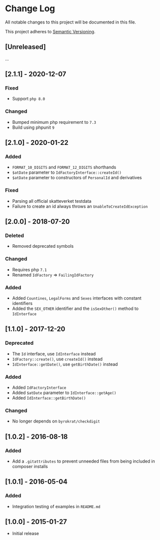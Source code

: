 # Change Log
All notable changes to this project will be documented in this file.

This project adheres to [Semantic Versioning](http://semver.org/).

## [Unreleased]

...

## [2.1.1] - 2020-12-07

### Fixed
- Support `php 8.0`

### Changed
- Bumped minimum php requirement to `7.3`
- Build using phpunit `9`

## [2.1.0] - 2020-01-22

### Added
- `FORMAT_10_DIGITS` and `FORMAT_12_DIGITS` shorthands
- `$atDate` parameter to `IdFactoryInterface::createId()`
- `$atDate` parameter to constructors of `PersonalId` and derivatives

### Fixed
- Parsing all official skatteverket testdata
- Failure to create an id always throws an `UnableToCreateIdException`

## [2.0.0] - 2018-07-20

### Deleted
- Removed deprecated symbols

### Changed
- Requires php `7.1`
- Renamed `IdFactory` => `FailingIdFactory`

### Added
- Added `Countines`, `LegalForms` and `Sexes` interfaces with constant identifiers
- Added the `SEX_OTHER` identifier and the `isSexOther()` method to `IdInterface`

## [1.1.0] - 2017-12-20

### Deprecated
- The `Id` interface, use `IdInterface` instead
- `IdFactory::create()`, use `createId()` instead
- `IdInterface::getDate()`, use `getBirthDate()` instead

### Added
- Added `IdFactoryInterface`
- Added `$atDate` parameter to `IdInterface::getAge()`
- Added `IdInterface::getBirthDate()`

### Changed
- No longer depends on `byrokrat/checkdigit`

## [1.0.2] - 2016-08-18

### Added
- Add a `.gitattributes` to prevent unneeded files from being included in composer installs

## [1.0.1] - 2016-05-04

### Added
- Integration testing of examples in `README.md`

## [1.0.0] - 2015-01-27
- Initial release
